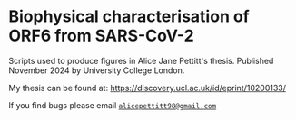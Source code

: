 # Biophysical characterisation of ORF6 from SARS-CoV-2 

Scripts used to produce figures in Alice Jane Pettitt's thesis. Published November 2024 by University College London.

My thesis can be found at: 
https://discovery.ucl.ac.uk/id/eprint/10200133/ 

If you find bugs please email [`alicepettitt98@gmail.com`](alicepettitt98@gmail.com)

